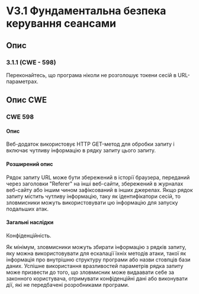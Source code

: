 # V3.1 Фундаментальна безпека керування сеансами

## Опис
### 3.1.1 (CWE - 598)

Переконайтесь, що програма ніколи не розголошує токени сесій в URL-параметрах.

## Опис CWE 
### CWE 598
#### Опис

Веб-додаток використовує HTTP GET-метод для обробки запиту і включає чутливу інформацію в рядку запиту цього запиту.

#### Розширений опис

Рядок запиту URL може бути збережений в історії браузера, переданий через заголовки "Referer" на інші веб-сайти, збережений в журналах веб-сайту або іншим чином зафіксований в інших джерелах. Якщо рядок запиту містить чутливу інформацію, таку як ідентифікатори сесій, то зловмисники можуть використовувати цю інформацію для запуску подальших атак.

#### Загальні наслідки

Конфіденційність.

Як мінімум, зловмисники можуть збирати інформацію з рядків запиту, яку можна використовувати для ескалації їхніх методів атаки, такої як інформація про внутрішню структуру програми або назви стовпців бази даних. Успішне використання вразливостей параметрів рядка запиту може призвести до того, що зловмисник може видаавати себе за законного користувача, отримувати конфіденційні дані або виконувати дії, які не передбачені розробниками програми.
